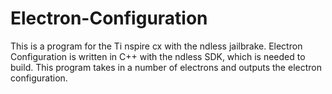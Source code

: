 # Electron-Configuration

This is a program for the Ti nspire cx with the ndless jailbrake. Electron Configuration is written in C++ with the ndless SDK, which is needed to build. This program takes in a number of electrons and outputs the electron configuration.
